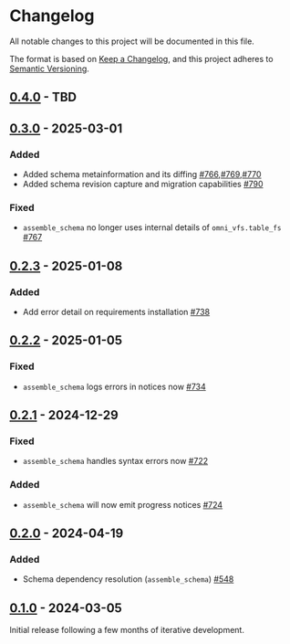 # Changelog

All notable changes to this project will be documented in this file.

The format is based on [Keep a Changelog](https://keepachangelog.com/en/1.0.0/), and this project adheres
to [Semantic Versioning](https://semver.org/spec/v2.0.0.html).

## [0.4.0] - TBD

## [0.3.0] - 2025-03-01

### Added

* Added schema metainformation and its diffing [#766](https://github.com/omnigres/omnigres/pull/766),[#769](https://github.com/omnigres/omnigres/pull/769),[#770](https://github.com/omnigres/omnigres/pull/770)
* Added schema revision capture and migration capabilities [#790](https://github.com/omnigres/omnigres/pull/790)

### Fixed

* `assemble_schema` no longer uses internal details of `omni_vfs.table_fs` [#767](https://github.com/omnigres/omnigres/pull/767)

## [0.2.3] - 2025-01-08

### Added

* Add error detail on requirements installation [#738](https://github.com/omnigres/omnigres/pull/738)

## [0.2.2] - 2025-01-05

### Fixed

* `assemble_schema` logs errors in notices now [#734](https://github.com/omnigres/omnigres/pull/734)

## [0.2.1] - 2024-12-29

### Fixed

* `assemble_schema` handles syntax errors now [#722](https://github.com/omnigres/omnigres/pull/722)

### Added

* `assemble_schema` will now emit progress notices [#724](https://github.com/omnigres/omnigres/pull/724)

## [0.2.0] - 2024-04-19

### Added

* Schema dependency resolution (`assemble_schema`) [#548](https://github.com/omnigres/omnigres/pull/548)

## [0.1.0] - 2024-03-05

Initial release following a few months of iterative development.

[Unreleased]: https://github.com/omnigres/omnigres/commits/next/omni_schema

[0.1.0]: [https://github.com/omnigres/omnigres/pull/511]

[0.2.0]: [https://github.com/omnigres/omnigres/pull/567]

[0.2.1]: [https://github.com/omnigres/omnigres/pull/721]

[0.2.2]: [https://github.com/omnigres/omnigres/pull/734]

[0.2.3]: [https://github.com/omnigres/omnigres/pull/738]

[0.3.0]: [https://github.com/omnigres/omnigres/pull/766]

[0.4.0]: [https://github.com/omnigres/omnigres/pull/766]
